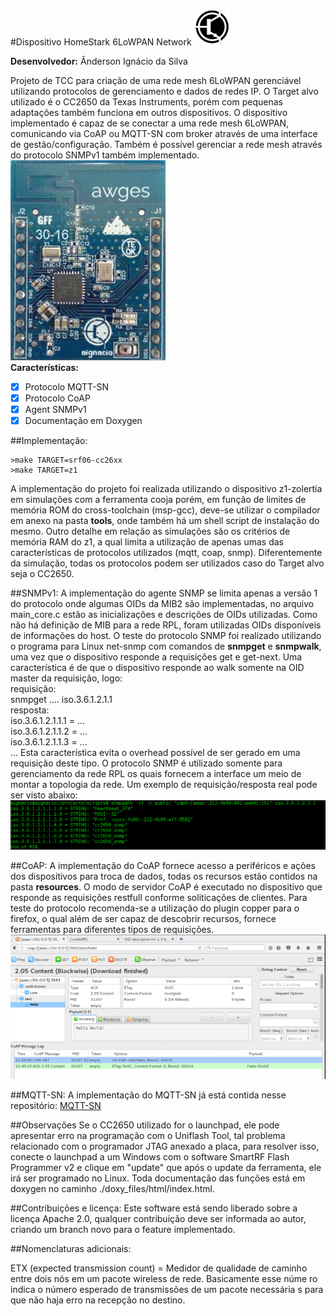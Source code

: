 #Dispositivo HomeStark 6LoWPAN Network
![logo do projeto](doxy_files/logo_symbol.png)

__Desenvolvedor:__ Ânderson Ignácio da Silva

Projeto de TCC para criação de uma rede mesh 6LoWPAN gerenciável utilizando
protocolos de gerenciamento e dados de redes IP. O Target alvo utilizado é o
CC2650 da Texas Instruments, porém com pequenas adaptações também funciona em
outros dispositivos. O dispositivo implementado é capaz de se conectar a uma
rede mesh 6LoWPAN, comunicando via CoAP ou MQTT-SN com broker através de uma
interface de gestão/configuração. Também é possível gerenciar a rede mesh
 através do protocolo SNMPv1 também implementado.</br>
![HomeStark CC2650](doxy_files/bee_mote_med.png)</br>
__Características:__
- [x] Protocolo MQTT-SN
- [x] Protocolo CoAP
- [x] Agent SNMPv1
- [x] Documentação em Doxygen

##Implementação:
```make
>make TARGET=srf06-cc26xx
>make TARGET=z1
```
A implementação do projeto foi realizada utilizando o dispositivo z1-zolertia em simulações
com a ferramenta cooja porém, em função de limites de memória ROM do cross-toolchain
(msp-gcc), deve-se utilizar o compilador em anexo na pasta <b>tools</b>, onde também
há um shell script de instalação do mesmo. Outro detalhe em relação as simulações são os critérios de memória RAM do z1, a qual limita a utilização de apenas umas das características de protocolos utilizados (mqtt, coap, snmp). Diferentemente da simulação, todas os protocolos
podem ser utilizados caso do Target alvo seja o CC2650.

##SNMPv1:
A implementação do agente SNMP se limita apenas a versão 1 do protocolo onde algumas OIDs da MIB2 são implementadas, no arquivo main_core.c estão as inicializações e descrições de OIDs utilizadas. Como não há definição de MIB para a rede RPL, foram utilizadas OIDs disponíveis de informações do host. O teste do protocolo SNMP foi realizado utilizando o programa para Linux
net-snmp com comandos de <b>snmpget</b> e <b>snmpwalk</b>, uma vez que o dispositivo responde
a requisições get e get-next. Uma característica é de que o dispositivo responde ao walk somente
na OID master da requisição, logo:</br>
requisição:</br>
snmpget .... iso.3.6.1.2.1.1</br>
resposta:</br>
iso.3.6.1.2.1.1.1 = ...</br>
iso.3.6.1.2.1.1.2 = ...</br>
iso.3.6.1.2.1.1.3 = ...</br>
...
Esta característica evita o overhead possível de ser gerado em uma requisição deste tipo. O protocolo SNMP é utilizado somente para gerenciamento da rede RPL os quais fornecem a interface um meio de montar a topologia da rede. Um exemplo de requisição/resposta real pode ser visto abaixo:
![SNMP_REQ](doxy_files/snmp_imp.png)</br>

##CoAP:
A implementação do CoAP fornece acesso a periféricos e ações dos dispositivos para troca de dados, todas os recursos estão contidos na pasta <b>resources</b>. O modo de servidor CoAP é
executado no dispositivo que responde as requisições restfull conforme soliticações de clientes.
Para teste do protocolo recomenda-se a utilização do plugin copper para o firefox, o qual além de ser capaz de descobrir recursos, fornece ferramentas para diferentes tipos de requisições.
![SNMP_REQ](doxy_files/coap.png)</br>

##MQTT-SN:
A implementação do MQTT-SN já está contida nesse repositório:
[MQTT-SN](https://github.com/aignacio/MQTT-SN-Contiki---HomeStark)

##Observações
Se o CC2650 utilizado for o launchpad, ele pode apresentar erro na programação com o Uniflash Tool, tal problema relacionado com o programador JTAG anexado a placa, para resolver isso, conecte o launchpad a um Windows com o software SmartRF Flash Programmer v2 e clique em "update" que após o update da ferramenta, ele irá ser programado no Linux.
Toda documentação das funções está em doxygen no caminho ./doxy_files/html/index.html.

##Contribuições e licença:
Este software está sendo liberado sobre a licença Apache 2.0, qualquer contribuição deve ser informada ao autor, criando um branch novo para o feature implementado.

##Nomenclaturas adicionais:

ETX (expected transmission count) = Medidor de qualidade de caminho
entre dois nós em um pacote wireless de rede. Basicamente esse núme
ro indica o número esperado de transmissões de um pacote necessária
s para que não haja erro na recepção no destino.
